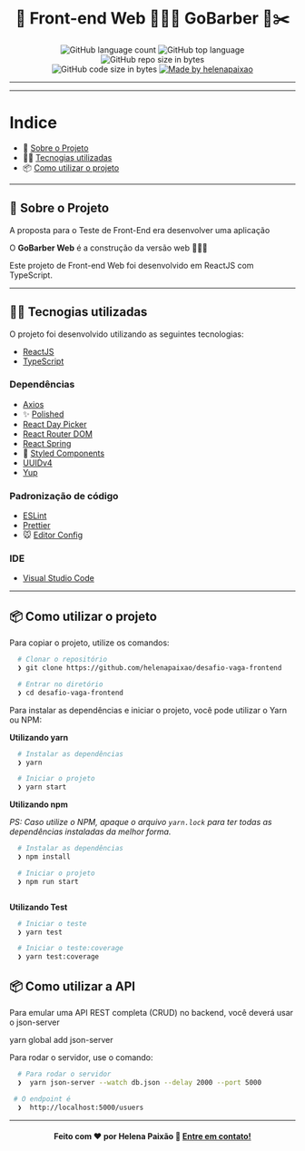 <h1 align="center">
  🚀️ Front-end Web 💈️💇‍♂️️ GoBarber 💅️✂️
</h1>

<p align="center">
  <img alt="GitHub language count" src="https://img.shields.io/github/languages/count/helenapaixao/gobarber-web">

  <img alt="GitHub top language" src="https://img.shields.io/github/languages/top/helenapaixao/gobarber-web?logo=typescript">

  <img alt="GitHub repo size in bytes" src="https://img.shields.io/github/repo-size/helenapaixao/gobarber-web?color=green">

  <br>



  <img alt="GitHub code size in bytes" src="https://img.shields.io/github/last-commit/helenapaixao/gobarber-web">

  <a href="https://www.linkedin.com/in/helenapaixao/">
    <img alt="Made by helenapaixao" src="https://img.shields.io/badge/made%20by-helenapaixao-%2304D361">
  </a>
</p>

---


---

# Indice

- :rocket: [Sobre o Projeto](#rocket-sobre-o-projeto)
- 👨‍💻️ [Tecnogias utilizadas](#%EF%B8%8F-tecnogias-utilizadas)
- 📦️ [Como utilizar o projeto](#%EF%B8%8F-como-utilizar-o-projeto)


---

## :rocket: Sobre o Projeto

A proposta para o  Teste de Front-End era desenvolver uma aplicação

O **GoBarber Web** é a construção da versão web  💈️💇‍♂️️

Este projeto de Front-end Web foi desenvolvido em ReactJS com TypeScript.

---

## 👨‍💻️ Tecnogias utilizadas

O projeto foi desenvolvido utilizando as seguintes tecnologias:

- [ReactJS](https://reactjs.org/)
- [TypeScript](https://www.typescriptlang.org/)

### Dependências

  - [Axios](https://github.com/axios/axios)
  - :sparkles: [Polished](https://polished.js.org/)
  - [React Day Picker](https://react-day-picker.js.org/)
  - [React Router DOM](https://github.com/ReactTraining/react-router#readme)
  - [React Spring](https://www.react-spring.io/)
  - :nail_care: [Styled Components](https://styled-components.com/)
  - [UUIDv4](https://github.com/thenativeweb/uuidv4#readme)
  - [Yup](https://github.com/jquense/yup)

### Padronização de código

  - [ESLint](https://eslint.org/)
  - [Prettier](https://prettier.io/)
  - :mouse: [Editor Config](https://editorconfig.org/)

### IDE

  - [Visual Studio Code](https://code.visualstudio.com/)

---

## 📦️ Como utilizar o projeto

Para copiar o projeto, utilize os comandos:

```bash
  # Clonar o repositório
  ❯ git clone https://github.com/helenapaixao/desafio-vaga-frontend

  # Entrar no diretório
  ❯ cd desafio-vaga-frontend

```
Para instalar as dependências e iniciar o projeto, você pode utilizar o Yarn ou NPM:

**Utilizando yarn**

```bash
  # Instalar as dependências
  ❯ yarn

  # Iniciar o projeto
  ❯ yarn start
```

**Utilizando npm**

*PS: Caso utilize o NPM, apaque o arquivo `yarn.lock` para ter todas as dependências instaladas da melhor forma.*

```bash
  # Instalar as dependências
  ❯ npm install

  # Iniciar o projeto
  ❯ npm run start
```

```
```
**Utilizando Test**


```bash
  # Iniciar o teste
  ❯ yarn test

  # Iniciar o teste:coverage
  ❯ yarn test:coverage

```

## 📦️ Como utilizar a API

Para emular uma API REST completa (CRUD) no backend, você deverá usar o json-server

yarn global add json-server

Para rodar o servidor, use o comando:

```bash
  # Para rodar o servidor
  ❯  yarn json-server --watch db.json --delay 2000 --port 5000

 # O endpoint é
  ❯  http://localhost:5000/usuers

```

---


<h4 align="center">
  Feito com ❤️ por Helena Paixão 👋️ <a href="hp.helenapaixao@gmail.com">Entre em contato!</a>
</h4>

